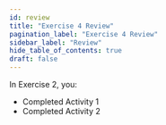 ```yaml
---
id: review
title: "Exercise 4 Review"
pagination_label: "Exercise 4 Review"
sidebar_label: "Review"
hide_table_of_contents: true
draft: false
---
```


In Exercise 2, you:

* Completed Activity 1
* Completed Activity 2